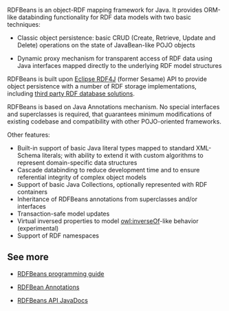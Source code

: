 RDFBeans is an object-RDF mapping framework for Java. It provides ORM-like databinding functionality for RDF data models 
with two basic techniques:

  * Classic object persistence: basic CRUD (Create, Retrieve, Update and Delete) operations on the state of JavaBean-like POJO objects

  * Dynamic proxy mechanism for transparent access of RDF data using Java interfaces mapped directly 
    to the underlying RDF model structures

RDFBeans is built upon [Eclipse RDF4J](http://rdf4j.org/) (former Sesame) API
to provide object persistence with a number of RDF storage implementations, including
[third party RDF database solutions](http://rdf4j.org/about/rdf4j-databases/).

RDFBeans is based on Java Annotations mechanism. 
No special interfaces and superclasses is required, that guarantees minimum 
modifications of existing codebase and compatibility with other POJO-oriented 
frameworks.   
  
Other features:

  * Built-in support of basic Java literal types mapped to standard XML-Schema literals; with ability to extend
    it with custom algorithms to represent domain-specific data structures  
  * Cascade databinding to reduce development time and to ensure referential integrity of complex object models  
  * Support of basic Java Collections, optionally represented with RDF containers  
  * Inheritance of RDFBeans annotations from superclasses and/or interfaces  
  * Transaction-safe model updates  
  * Virtual inversed properties to model [owl:inverseOf](http://www.w3.org/TR/2004/REC-owl-semantics-20040210/#owl_inverseOf)-like behavior (experimental)  
  * Support of RDF namespaces


See more
--------

 * [RDFBeans programming guide](guide.html)
 
 * [RDFBean Annotations](rdfbean.html)
 
 * [RDFBeans API JavaDocs](apidocs/index.html)
